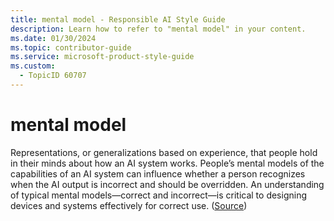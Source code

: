 ```yaml
---
title: mental model - Responsible AI Style Guide
description: Learn how to refer to "mental model" in your content.
ms.date: 01/30/2024
ms.topic: contributor-guide
ms.service: microsoft-product-style-guide
ms.custom:
  - TopicID 60707
---
```



# mental model

Representations, or generalizations based on experience, that people hold in their minds about how an AI system works. People’s mental models of the capabilities of an AI system can influence whether a person recognizes when the AI output is incorrect and should be overridden. An understanding of typical mental models—correct and incorrect—is critical to designing devices and systems effectively for correct use. ([Source](https://www.sciencedirect.com/science/article/pii/B008043076701487X))